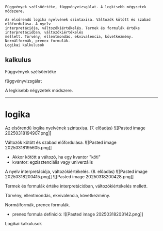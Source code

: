 ```
Függvények szélsőértéke, függvényvizsgálat. A legkisebb négyzetek módszere.

Az elsőrendű logika nyelvének szintaxisa. Változók kötött és szabad előfordulása. A nyelv
interpretációja, változókiértékelés. Termek és formulák értéke interpretációban, változókiértékelés
mellett. Törvény, ellentmondás, ekvivalencia, következmény. Normálformák, prenex formulák.
Logikai kalkulusok
```

## kalkulus
Függvények szélsőértéke

függvényvizsgálat

A legkisebb négyzetek módszere.

-------------------------------
# logika
Az elsőrendű logika nyelvének szintaxisa. (7. előadás)
![[Pasted image 20250318194907.png]]

Változók kötött és szabad előfordulása.
![[Pasted image 20250318195605.png]]
- Akkor kötött a változó, ha egy kvantor "köti"
- kvantor: egzisztenciális vagy univerzális

A nyelv interpretációja, változókiértékelés. (8. előadás)
![[Pasted image 20250318200415.png]]
![[Pasted image 20250318200428.png]]

Termek és formulák értéke interpretációban, változókiértékelés mellett.


Törvény, ellentmondás, ekvivalencia, következmény.


Normálformák, prenex formulák.

- prenex formula definíció:
![[Pasted image 20250318203142.png]]


Logikai kalkulusok


